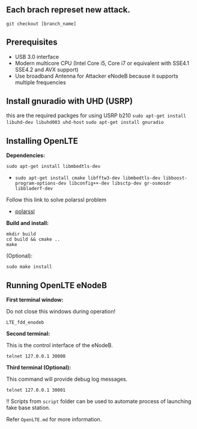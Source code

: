 ## Each brach represet new attack.
`git checkout [branch_name]`


## Prerequisites

- USB 3.0 interface
- Modern multicore CPU (Intel Core i5, Core i7 or equivalent with SSE4.1 SSE4.2 and AVX support)
- Use broadband Antenna for Attacker eNodeB because it supports multiple frequencies 

## Install gnuradio with UHD (USRP)
this are the required packges for using USRP b210
`sudo apt-get install libuhd-dev libuhd003 uhd-host`
`sudo apt-get install gnuradio`


## Installing OpenLTE

**Dependencies:**

`sudo apt-get install libmbedtls-dev`

- `sudo apt-get install cmake libfftw3-dev libmbedtls-dev libboost-program-options-dev libconfig++-dev libsctp-dev gr-osmosdr libbladerf-dev`

Follow this link to solve polarssl problem
- [polarssl](https://blog.csdn.net/flyearth/article/details/77234177) 

**Build and install:**

```
mkdir build
cd build && cmake ..
make
```

(Optional):

`sudo make install`

## Running OpenLTE eNodeB

**First terminal window:**

Do not close this windows during operation!

`LTE_fdd_enodeb`

**Second terminal:**

This is the control interface of the eNodeB.

`telnet 127.0.0.1 30000`

**Third terminal (Optional):**

This command will provide debug log messages.

`telnet 127.0.0.1 30001`

!! Scripts from ``script`` folder can be used to automate process of launching fake base station.




Refer ``OpenLTE.md`` for more information.